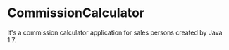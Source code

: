 # CommissionCalculator
It's a commission calculator application for sales persons created by Java 1.7.
